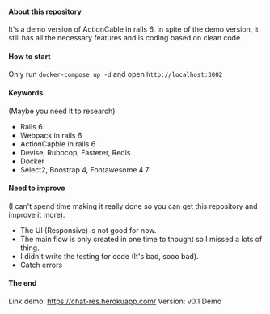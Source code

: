 #### About this repository
It's a demo version of ActionCable in rails 6. In spite of the demo version, it still has all the necessary features and is coding based on clean code.

#### How to start
Only run `docker-compose up -d` and open `http://localhost:3002`

#### Keywords
(Maybe you need it to research)
- Rails 6
- Webpack in rails 6
- ActionCapble in rails 6
- Devise, Rubocop, Fasterer, Redis.
- Docker
- Select2, Boostrap 4, Fontawesome 4.7

#### Need to improve
(I can't spend time making it really done so you can get this repository and improve it more).
- The UI (Responsive) is not good for now.
- The main flow is only created in one time to thought so I missed a lots of thing.
- I didn't write the testing for code (It's bad, sooo bad).
- Catch errors

#### The end
Link demo: https://chat-res.herokuapp.com/
Version: v0.1 Demo
